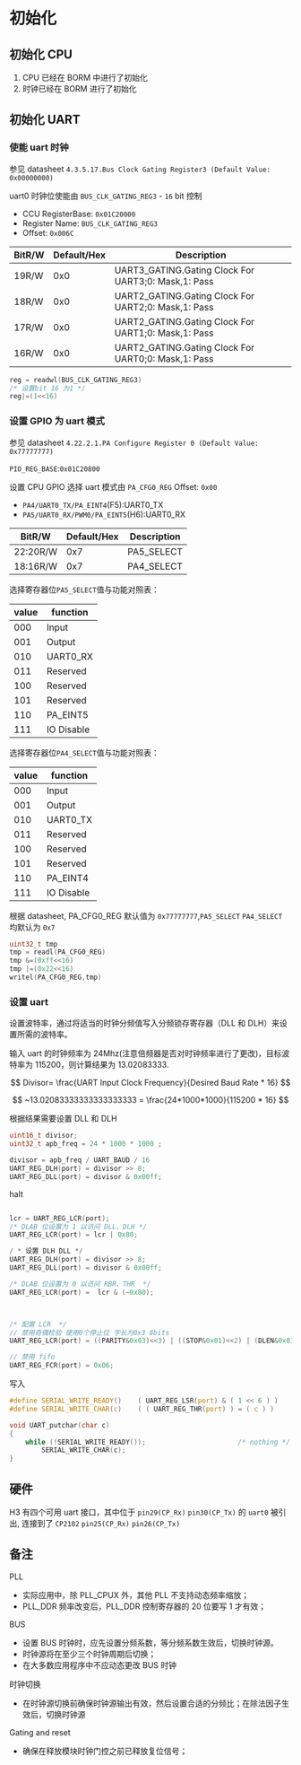 # 初始化

## 初始化 CPU

1. CPU 已经在 BORM 中进行了初始化
2. 时钟已经在 BORM 进行了初始化

## 初始化 UART

### 使能 uart 时钟

参见 datasheet `4.3.5.17.Bus Clock Gating Register3 (Default Value: 0x00000000)`

uart0 时钟位使能由 `BUS_CLK_GATING_REG3` - `16` bit 控制

- CCU RegisterBase: `0x01C20000`
- Register Name: `BUS_CLK_GATING_REG3`
- Offset: `0x006C`

| BitR/W | Default/Hex | Description                                         |
| ------ | ----------- | --------------------------------------------------- |
| 19R/W  | 0x0         | UART3_GATING.Gating Clock For UART3;0: Mask,1: Pass |
| 18R/W  | 0x0         | UART2_GATING.Gating Clock For UART2;0: Mask,1: Pass |
| 17R/W  | 0x0         | UART2_GATING.Gating Clock For UART1;0: Mask,1: Pass |
| 16R/W  | 0x0         | UART2_GATING.Gating Clock For UART0;0: Mask,1: Pass |

```c
reg = readwl(BUS_CLK_GATING_REG3)
/* 设置bit 16 为1 */
reg|=(1<<16)
```

### 设置 GPIO 为 uart 模式

参见 datasheet `4.22.2.1.PA Configure Register 0 (Default Value: 0x77777777)`

`PIO_REG_BASE`:`0x01C20800`

设置 CPU GPIO 选择 uart 模式由 `PA_CFG0_REG` Offset: `0x00`

- `PA4/UART0_TX/PA_EINT4`(F5):UART0_TX
- `PA5/UART0_RX/PWM0/PA_EINT5`(H6):UART0_RX

| BitR/W   | Default/Hex | Description |
| -------- | ----------- | ----------- |
| 22:20R/W | 0x7         | PA5_SELECT  |
| 18:16R/W | 0x7         | PA4_SELECT  |

选择寄存器位`PA5_SELECT`值与功能对照表：

| value | function   |
| ----- | ---------- |
| 000   | Input      |
| 001   | Output     |
| 010   | UART0_RX   |
| 011   | Reserved   |
| 100   | Reserved   |
| 101   | Reserved   |
| 110   | PA_EINT5   |
| 111   | IO Disable |

选择寄存器位`PA4_SELECT`值与功能对照表：

| value | function   |
| ----- | ---------- |
| 000   | Input      |
| 001   | Output     |
| 010   | UART0_TX   |
| 011   | Reserved   |
| 100   | Reserved   |
| 101   | Reserved   |
| 110   | PA_EINT4   |
| 111   | IO Disable |

根据 datasheet, PA_CFG0_REG 默认值为 `0x77777777`,`PA5_SELECT` `PA4_SELECT` 均默认为 `0x7`

```c
uint32_t tmp
tmp = readl(PA_CFG0_REG)
tmp &=(0xff<<16)
tmp |=(0x22<<16)
writel(PA_CFG0_REG,tmp)
```

### 设置 uart

设置波特率，通过将适当的时钟分频值写入分频锁存寄存器（DLL 和 DLH）来设置所需的波特率。

输入 uart 的时钟频率为 24Mhz(注意倍频器是否对时钟频率进行了更改)，目标波特率为 115200，则计算结果为 13.02083333.

$$
Divisor= \frac{UART Input Clock Frequency}{Desired Baud Rate * 16}
$$

$$
~13.02083333333333333333 = \frac{24*1000*1000}{115200 * 16}
$$

根据结果需要设置 DLL 和 DLH

```c
uint16_t divisor;
uint32_t apb_freq = 24 * 1000 * 1000 ;

divisor = apb_freq / UART_BAUD / 16
UART_REG_DLH(port) = divisor >> 8;
UART_REG_DLL(port) = divisor & 0x00ff;
```

halt

```c

lcr = UART_REG_LCR(port);
/* DLAB 位设置为 1 以访问 DLL、DLH */
UART_REG_LCR(port) = lcr | 0x80;

/ * 设置 DLH DLL */
UART_REG_DLH(port) = divisor >> 8;
UART_REG_DLL(port) = divisor & 0x00ff;

/* DLAB 位设置为 0 以访问 RBR、THR  */
UART_REG_LCR(port) =  lcr & (~0x80);



/* 配置 LCR  */
// 禁用奇偶检验 使用0个停止位 字长为0x3 8bits
UART_REG_LCR(port) = ((PARITY&0x03)<<3) | ((STOP&0x01)<<2) | (DLEN&0x03);

// 禁用 fifo
UART_REG_FCR(port) = 0x06;
```

写入

```c
#define SERIAL_WRITE_READY()	( UART_REG_LSR(port) & ( 1 << 6 ) )
#define SERIAL_WRITE_CHAR(c)	( ( UART_REG_THR(port) ) = ( c ) )

void UART_putchar(char c)
{
	while (!SERIAL_WRITE_READY());                       /* nothing */
	    SERIAL_WRITE_CHAR(c);
}
```

## 硬件

H3 有四个可用 uart 接口，其中位于 `pin29(CP_Rx)` `pin30(CP_Tx)` 的 `uart0` 被引出, 连接到了 `CP2102` `pin25(CP_Rx)` `pin26(CP_Tx)`

## 备注

PLL

- 实际应用中，除 PLL_CPUX 外，其他 PLL 不支持动态频率缩放；
- PLL_DDR 频率改变后，PLL_DDR 控制寄存器的 20 位要写 1 才有效；

BUS

- 设置 BUS 时钟时，应先设置分频系数，等分频系数生效后，切换时钟源。
- 时钟源将在至少三个时钟周期后切换；
- 在大多数应用程序中不应动态更改 BUS 时钟

时钟切换

- 在时钟源切换前确保时钟源输出有效，然后设置合适的分频比；在除法因子生效后，切换时钟源

Gating and reset

- 确保在释放模块时钟门控之前已释放复位信号；
